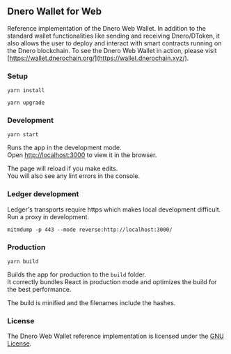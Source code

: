 ## Dnero Wallet for Web

Reference implementation of the Dnero Web Wallet. In addition to the standard wallet functionalities like sending and receiving Dnero/DToken, it also allows the user to deploy and interact with smart contracts running on the Dnero blockchain. To see the Dnero Web Wallet in action, please visit [https://wallet.dnerochain.org/](https://wallet.dnerochain.xyz/).

### Setup

```yarn install```

```yarn upgrade```

### Development

```yarn start```

Runs the app in the development mode.<br>
Open [http://localhost:3000](http://localhost:3000) to view it in the browser.

The page will reload if you make edits.<br>
You will also see any lint errors in the console.

### Ledger development

Ledger's transports require https which makes local development difficult. Run a proxy in development.

```
mitmdump -p 443 --mode reverse:http://localhost:3000/
```


### Production

```yarn build```

Builds the app for production to the `build` folder.<br>
It correctly bundles React in production mode and optimizes the build for the best performance.

The build is minified and the filenames include the hashes.<br>

### License

The Dnero Web Wallet reference implementation is licensed under the [GNU License](./LICENSE).
